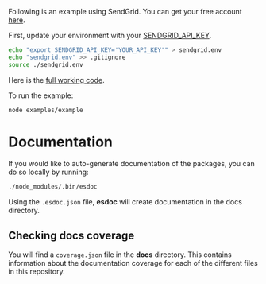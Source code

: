 Following is an example using SendGrid. You can get your free account [here](https://sendgrid.com/free?source=nodejs-http-client).

First, update your environment with your [SENDGRID_API_KEY](https://app.sendgrid.com/settings/api_keys).

```bash
echo "export SENDGRID_API_KEY='YOUR_API_KEY'" > sendgrid.env
echo "sendgrid.env" >> .gitignore
source ./sendgrid.env
```

Here is the [full working code](https://github.com/sendgrid/nodejs-http-client/blob/master/examples/example.js).

To run the example:

```bash
node examples/example
```

 # Documentation
 
 If you would like to auto-generate documentation of the packages, you can do so locally by running:

 ```bash
 ./node_modules/.bin/esdoc
 ```

 Using the `.esdoc.json` file, **esdoc** will create documentation in the docs directory. 
 
 ## Checking docs coverage
 
 You will find a `coverage.json` file in the **docs** directory. This contains information about the documentation coverage for each of the different files in this repository.
